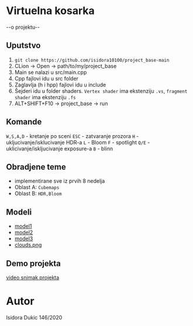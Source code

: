 # Virtuelna kosarka
--o projektu--

## Uputstvo
1. `git clone https://github.com/isidora10100/project_base-main`
2. CLion -> Open -> path/to/my/project_base
3. Main se nalazi u src/main.cpp
4. Cpp fajlovi idu u src folder
5. Zaglavlja (h i hpp) fajlovi idu u include
6. Šejderi idu u folder shaders. `Vertex shader` ima ekstenziju `.vs`, `fragment shader` ima ekstenziju `.fs`
7. ALT+SHIFT+F10 -> project_base -> run

## Komande
`W,S,A,D` - kretanje po sceni
`ESC` - zatvaranje prozora
`H`  - ukljucivanje/isklucivanje HDR-a
`L` - Bloom
`F` - spotlight
`Q/E` - uklicivanje/iskljucivanje exposure-a
`B` - blinn

  
## Obradjene teme
* implementirane sve iz prvih 8 nedelja
* Oblast A: `Cubemaps`
* Oblast B: `HDR,Bloom`

## Modeli
* [model1](link)
* [model2](link)
* [model3](link)
* [clouds.png](link)

## Demo projekta
[video snimak projekta](link)

# Autor
Isidora Dukic 146/2020
